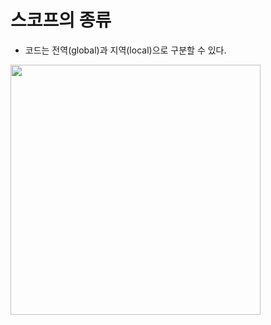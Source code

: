 # 스코프의 종류

- 코드는 전역(global)과 지역(local)으로 구분할 수 있다.

<img src="https://velog.velcdn.com/images/gyeongmi_lee/post/bf37ac97-d454-4960-b0de-c33ada20a38b/image.png" width="400">
